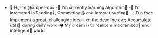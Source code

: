 - 👋 Hi, I’m @a-cper-cpu
-🌱 I’m currently learning Algorithm🎈
-🎏 I’m interested in Reading📖, Committing📤 and Internet surfing🌊
-⚡ Fun fact: Implement a great, challenging idea💡 on the deadline eve; Accumulate utils🔧 during daily work
-🍀 My dream is to realize a mechanized🤖 and intelligent🐬 world

<!---
a-cper-cpu/a-cper-cpu is a ✨ special ✨ repository because its `README.md` (this file) appears on your GitHub profile.
You can click the Preview link to take a look at your changes.
--->
